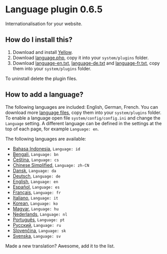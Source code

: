 Language plugin 0.6.5
=====================
Internationalisation for your website.

How do I install this?
----------------------
1. Download and install [Yellow](https://github.com/datenstrom/yellow/).  
2. Download [language.php](language.php?raw=true), copy it into your `system/plugins` folder.  
3. Download [language-en.txt](language/language-en.txt?raw=true), [language-de.txt](language/language-de.txt?raw=true) and [language-fr.txt](language/language-fr.txt?raw=true), copy them into your `system/plugins` folder. 

To uninstall delete the plugin files.

How to add a language?
----------------------
The following languages are included: English, German, French. You can download more [language files](language), copy them into your `system/plugins` folder. To enable a language open file `system/config/config.ini` and change the `Language` setting. A different language can be defined in the settings at the top of each page, for example `Language: en`.

The following languages are available:

* [Bahasa Indonesia](language/language-id.txt?raw=true), `Language: id`
* [Bengali](language/language-bn.txt?raw=true), `Language: bn`
* [Čeština](language/language-cs.txt?raw=true), `Language: cs`
* [Chinese Simplified](language/language-zh-CN.txt?raw=true), `Language: zh-CN`
* [Dansk](language/language-da.txt?raw=true), `Language: da`
* [Deutsch](language/language-de.txt?raw=true), `Language: de`
* [English](language/language-en.txt?raw=true), `Language: en`
* [Español](language/language-es.txt?raw=true), `Language: es`
* [Français](language/language-fr.txt?raw=true), `Language: fr`
* [Italiano](language/language-it.txt?raw=true), `Language: it`
* [Korean](language/language-ko.txt?raw=true), `Language: ko`
* [Magyar](language/language-hu.txt?raw=true), `Language: hu`
* [Nederlands](language/language-nl.txt?raw=true), `Language: nl`
* [Português](language/language-pt.txt?raw=true), `Language: pt`
* [Русский](language/language-ru.txt?raw=true), `Language: ru`
* [Slovenčina](language/language-sk.txt?raw=true), `Language: sk`
* [Svenska](language/language-sv.txt?raw=true), `Language: sv`

Made a new translation? Awesome, add it to the list.
